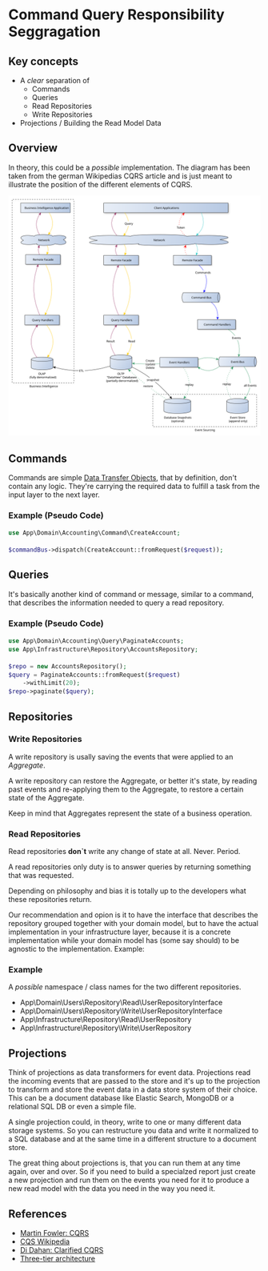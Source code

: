 # Command Query Responsibility Seggragation

## Key concepts

 * A *clear* separation of 
   * Commands
   * Queries
   * Read Repositories
   * Write Repositories
 * Projections / Building the Read Model Data

## Overview

In theory, this could be a *possible* implementation. The diagram has been taken from the german Wikipedias CQRS article and is just meant to illustrate the position of the different elements of CQRS.

![Diagram from the German Wikipedias CQRS Page](./img/CQRS.svg "https://de.wikipedia.org/wiki/Command-Query-Responsibility-Segregation")

## Commands

Commands are simple [Data Transfer Objects](https://en.wikipedia.org/wiki/Data_transfer_object), that by definition, don't contain any logic. They're carrying the required data to fulfill a task from the input layer to the next layer.

### Example (Pseudo Code)

```php
use App\Domain\Accounting\Command\CreateAccount;

$commandBus->dispatch(CreateAccount::fromRequest($request));
```

## Queries

It's basically another kind of command or message, similar to a command, that describes the information needed to query a read repository.

### Example (Pseudo Code)

```php
use App\Domain\Accounting\Query\PaginateAccounts;
use App\Infrastructure\Repository\AccountsRepository;

$repo = new AccountsRepository();
$query = PaginateAccounts::fromRequest($request)
    ->withLimit(20);
$repo->paginate($query);
```

## Repositories

### Write Repositories

A write repository is usally saving the events that were applied to an *Aggregate*.

A write repository can restore the Aggregate, or better it's state, by reading past events and re-applying them to the Aggregate, to restore a certain state of the Aggregate.

Keep in mind that Aggregates represent the state of a business operation.

### Read Repositories

Read repositories **don`t** write any change of state at all. Never. Period.

A read repositories only duty is to answer queries by returning something that was requested.

Depending on philosophy and bias it is totally up to the developers what these repositories return.

Our recommendation and opion is it to have the interface that describes the repository grouped together with your domain model, but to have the actual implementation in your infrastructure layer, because it is a concrete implementation while your domain model has (some say should) to be agnostic to the implementation. Example:

### Example

A *possible* namespace / class names for the two different repositories.

 * App\Domain\Users\Repository\Read\UserRepositoryInterface
 * App\Domain\Users\Repository\Write\UserRepositoryInterface
 * App\Infrastructure\Repository\Read\UserRepository
 * App\Infrastructure\Repository\Write\UserRepository

## Projections

Think of projections as data transformers for event data. Projections read the incoming events that are passed to the store and it's up to the projection to transform and store the event data in a data store system of their choice. This can be a document database like Elastic Search, MongoDB or a relational SQL DB or even a simple file.

A single projection could, in theory, write to one or many different data storage systems. So you can restructure you data and write it normalized to a SQL database and at the same time in a different structure to a document store.

The great thing about projections is, that you can run them at any time again, over and over. So if you need to build a specialzed report just create a new projection and run them on the events you need for it to produce a new read model with the data you need in the way you need it.

## References

 * [Martin Fowler: CQRS](https://martinfowler.com/bliki/CQRS.html)
 * [CQS Wikipedia](https://en.wikipedia.org/wiki/Command%E2%80%93query_separation)
 * [Di Dahan: Clarified CQRS](http://udidahan.com/2009/12/09/clarified-cqrs/)
 * [Three-tier architecture](https://en.wikipedia.org/wiki/Multitier_architecture#Three-tier_architecture)
